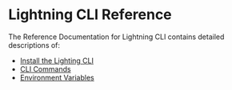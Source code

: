 # Lightning CLI Reference

The Reference Documentation for Lightning CLI contains detailed descriptions of:

* [Install the Lighting CLI](installation/index.md)
* [CLI Commands](commands/index.md)
* [Environment Variables](environmentvariables.md)
